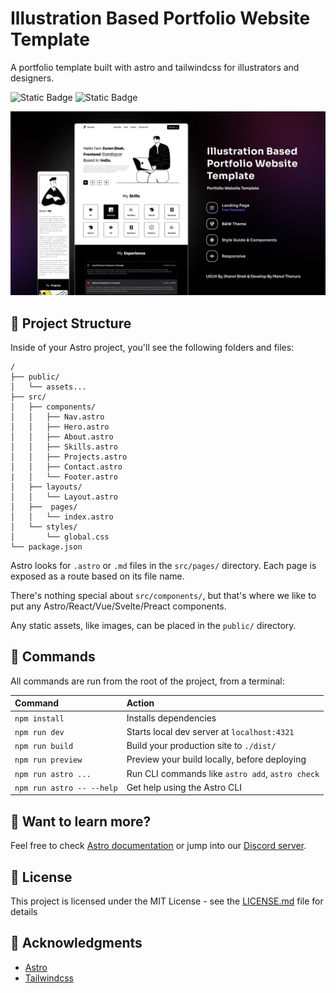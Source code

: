 # Illustration Based Portfolio Website Template

A portfolio template built with astro and tailwindcss for illustrators and designers.

![Static Badge](https://img.shields.io/badge/UI%2FUX-Jhanvi%20Shah-blue) ![Static Badge](https://img.shields.io/badge/Develop-Manul_Thanura-red)

![Cover](./public/Cover.jpg)

## 🚀 Project Structure

Inside of your Astro project, you'll see the following folders and files:

```text
/
├── public/
│   └── assets...
├── src/
│   ├── components/
│   │   ├── Nav.astro
│   │   ├── Hero.astro
│   │   ├── About.astro
│   │   ├── Skills.astro
│   │   ├── Projects.astro
│   │   ├── Contact.astro
|   │   └── Footer.astro
│   ├── layouts/
│   │   └── Layout.astro
│   ├──  pages/
│   │   └── index.astro
│   └── styles/
│       └── global.css
└── package.json
```

Astro looks for `.astro` or `.md` files in the `src/pages/` directory. Each page is exposed as a route based on its file name.

There's nothing special about `src/components/`, but that's where we like to put any Astro/React/Vue/Svelte/Preact components.

Any static assets, like images, can be placed in the `public/` directory.

## 🧞 Commands

All commands are run from the root of the project, from a terminal:

| Command                   | Action                                           |
| :------------------------ | :----------------------------------------------- |
| `npm install`             | Installs dependencies                            |
| `npm run dev`             | Starts local dev server at `localhost:4321`      |
| `npm run build`           | Build your production site to `./dist/`          |
| `npm run preview`         | Preview your build locally, before deploying     |
| `npm run astro ...`       | Run CLI commands like `astro add`, `astro check` |
| `npm run astro -- --help` | Get help using the Astro CLI                     |

## 👀 Want to learn more?

Feel free to check [Astro documentation](https://docs.astro.build) or jump into our [Discord server](https://astro.build/chat).

## 📄 License

This project is licensed under the MIT License - see the [LICENSE.md](LICENSE.md) file for details

## 🙏 Acknowledgments

- [Astro](https://astro.build)
- [Tailwindcss](https://tailwindcss.com)
